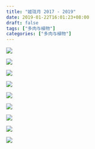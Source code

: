 ```yaml
---
title: "姬珑月 2017 - 2019"
date: 2019-01-22T16:01:23+08:00
draft: false
tags: ["多肉与植物"]
categories: ["多肉与植物"]
---
```


![](http://wx2.sinaimg.cn/large/62fdd4d5gy1fzgsnci1m4j21hc1g21ky.jpg)

![](http://wx3.sinaimg.cn/large/62fdd4d5gy1fzgsndkhk7j21hc15ub29.jpg)

![](http://wx3.sinaimg.cn/large/62fdd4d5gy1fzgsne9ttij21hc1benpd.jpg)

![](http://wx3.sinaimg.cn/large/62fdd4d5gy1fzgsnf47zlj21hc10pb29.jpg)

![](http://wx1.sinaimg.cn/large/62fdd4d5gy1fzgsnfw9k2j21hc0zkb29.jpg)

![](http://wx4.sinaimg.cn/large/62fdd4d5gy1fzgsnhczb6j21hc0zke81.jpg)

![](http://wx3.sinaimg.cn/large/62fdd4d5gy1fzgsni3bz4j228u29o7wi.jpg)

![](http://wx2.sinaimg.cn/large/62fdd4d5gy1fzgsnish4oj21hc0zkhdt.jpg)

![](http://wx1.sinaimg.cn/large/62fdd4d5gy1fzgsnjggakj21hc0zkhdt.jpg)